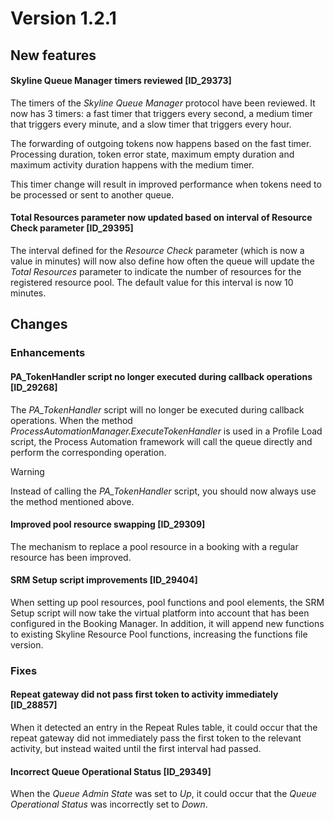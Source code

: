 # Version 1.2.1

## New features

#### Skyline Queue Manager timers reviewed \[ID_29373\]

The timers of the *Skyline Queue Manager* protocol have been reviewed. It now has 3 timers: a fast timer that triggers every second, a medium timer that triggers every minute, and a slow timer that triggers every hour.

The forwarding of outgoing tokens now happens based on the fast timer. Processing duration, token error state, maximum empty duration and maximum activity duration happens with the medium timer.

This timer change will result in improved performance when tokens need to be processed or sent to another queue.

#### Total Resources parameter now updated based on interval of Resource Check parameter \[ID_29395\]

The interval defined for the *Resource Check* parameter (which is now a value in minutes) will now also define how often the queue will update the *Total Resources* parameter to indicate the number of resources for the registered resource pool. The default value for this interval is now 10 minutes.

## Changes

### Enhancements

#### PA_TokenHandler script no longer executed during callback operations \[ID_29268\]

The ​*PA_TokenHandler* script will no longer be executed during callback operations. When the method *ProcessAutomationManager.ExecuteTokenHandler* is used in a Profile Load script, the Process Automation framework will call the queue directly and perform the corresponding operation.

> [!WARNING]
> Instead of calling the *PA_TokenHandler* script, you should now always use the method mentioned above.

#### Improved pool resource swapping \[ID_29309\]

The mechanism to replace a pool resource in a booking with a regular resource has been improved.

#### SRM Setup script improvements \[ID_29404\]

When setting up pool resources, pool functions and pool elements, the SRM Setup script will now take the virtual platform into account that has been configured in the Booking Manager. In addition, it will append new functions to existing Skyline Resource Pool functions, increasing the functions file version.

### Fixes

#### Repeat gateway did not pass first token to activity immediately \[ID_28857\]

When it detected an entry in the Repeat Rules table, it could occur that the repeat gateway did not immediately pass the first token to the relevant activity, but instead waited until the first interval had passed.

#### Incorrect Queue Operational Status \[ID_29349\]

When the *Queue Admin State* was set to *Up*, it could occur that the *Queue Operational Status* was incorrectly set to *Down*.
